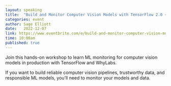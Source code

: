 ```yaml
---
layout: speaking
title:  "Build and Monitor Computer Vision Models with TensorFlow 2.0 + WhyLabs - workshop"
categories: event
author: Sage Elliott
date:   2022-12-07
link: https://www.eventbrite.com/e/build-and-monitor-computer-vision-models-with-tensorflow-20-whylabs-tickets-472988580577
time: 10:00am
published: true
---
```


Join this hands-on workshop to learn ML monitoring for computer vision models in production with TensorFlow and WhyLabs.

If you want to build reliable computer vision pipelines, trustworthy data, and responsible ML models, you’ll need to monitor your models and data.

